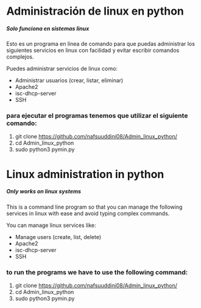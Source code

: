# Administración de linux en python

##### Solo funciona en sistemas linux

Esto es un programa en linea de comando para que puedas administrar los siguientes servicios en linux con facilidad y evitar escribir comandos complejos.

Puedes administrar servicios de linux como:
- Administrar usuarios (crear, listar, eliminar)
- Apache2
- isc-dhcp-server
- SSH

### para ejecutar el programas tenemos que utilizar el siguiente comando:

1. git clone https://github.com/nafsuuddini08/Admin_linux_python/
2. cd Admin_linux_python
3. sudo python3 pymin.py

# Linux administration in python

##### Only works on linux systems

This is a command line program so that you can manage the following services in linux with ease and avoid typing complex commands.

You can manage linux services like:
- Manage users (create, list, delete)
- Apache2
- isc-dhcp-server
- SSH

### to run the programs we have to use the following command:

1. git clone https://github.com/nafsuuddini08/Admin_linux_python/
2. cd Admin_linux_python
3. sudo python3 pymin.py

